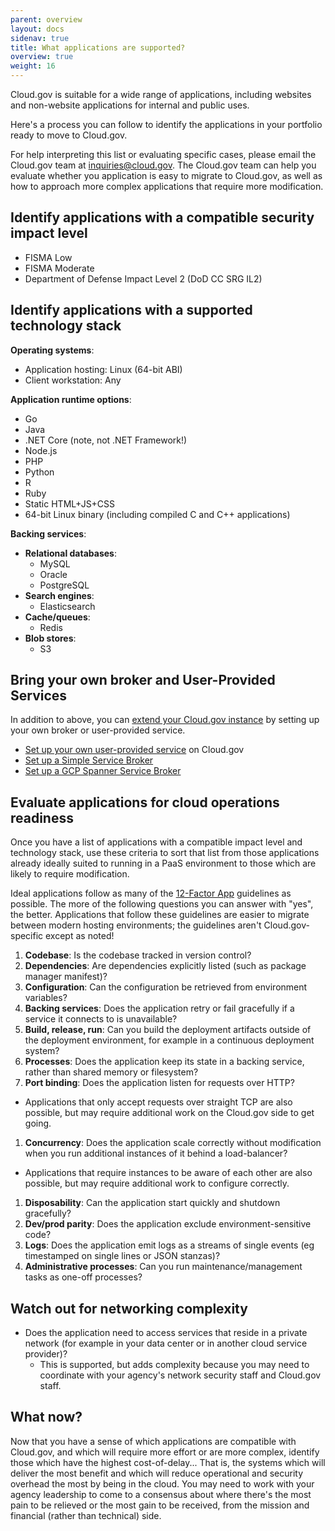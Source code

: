 ```yaml
---
parent: overview
layout: docs
sidenav: true
title: What applications are supported?
overview: true
weight: 16
---
```


Cloud.gov is suitable for a wide range of applications, including websites and non-website applications for internal and public uses.

Here's a process you can follow to identify the applications in your portfolio ready to move to Cloud.gov.
<!--more-->

For help interpreting this list or evaluating specific cases, please email the Cloud.gov team at [inquiries@cloud.gov](mailto:inquiries@cloud.gov). The Cloud.gov team can help you evaluate whether you application is easy to migrate to Cloud.gov, as well as how to approach more complex applications that require more modification. 

## Identify applications with a compatible security impact level
- FISMA Low
- FISMA Moderate
- Department of Defense Impact Level 2 (DoD CC SRG IL2)
<!-- The abbreviation used in the line above is intended to make this page easier for search engines to find. --> 

## Identify applications with a supported technology stack

**Operating systems**: 

- Application hosting: Linux (64-bit ABI)
- Client workstation: Any

**Application runtime options**:

- Go
- Java
- .NET Core (note, not .NET Framework!)
- Node.js
- PHP
- Python
- R
- Ruby
- Static HTML+JS+CSS
- 64-bit Linux binary (including compiled C and C++ applications)

**Backing services**:

- **Relational databases**:
  - MySQL
  - Oracle
  - PostgreSQL
- **Search engines**:
  - Elasticsearch
- **Cache/queues**:
  - Redis
- **Blob stores**:
  - S3

## Bring your own broker and User-Provided Services
In addition to above, you can [extend your Cloud.gov instance](https://cloud.gov/docs/services/intro/) by setting up your own broker or user-provided service. 
* [Set up your own user-provided service](https://cloud.gov/docs/services/intro/#setting-up-user-provided-service-instances) on Cloud.gov
* [Set up a Simple Service Broker](https://github.com/cloud-gov/cf-byo-broker/tree/master/simple-service-broker)
* [Set up a GCP Spanner Service Broker](https://github.com/cloud-gov/cf-byo-broker/tree/master/gcp-service-broker)

## Evaluate applications for cloud operations readiness
Once you have a list of applications with a compatible impact level and technology stack, use these criteria to sort that list from those applications already ideally suited to running in a PaaS environment to those which are likely to require modification.

Ideal applications follow as many of the [12-Factor App](https://12factor.net/) guidelines as possible. The more of the following questions you can answer with "yes", the better. Applications that follow these guidelines are easier to migrate between modern hosting environments; the guidelines aren't Cloud.gov-specific except as noted!

1. **Codebase**: Is the codebase tracked in version control?
1. **Dependencies**: Are dependencies explicitly listed (such as package manager manifest)?
1. **Configuration**: Can the configuration be retrieved from environment variables?
1. **Backing services**: Does the application retry or fail gracefully if a service it connects to is unavailable?
1. **Build, release, run**: Can you build the deployment artifacts outside of the deployment environment, for example in a continuous deployment system?
1. **Processes**: Does the application keep its state in a backing service, rather than shared memory or filesystem?
1. **Port binding**: Does the application listen for requests over HTTP?
  - Applications that only accept requests over straight TCP are also possible, but may require additional work on the Cloud.gov side to get going.
1. **Concurrency**: Does the application scale correctly without modification when you run additional instances of it behind a load-balancer?
  - Applications that require instances to be aware of each other are also possible, but may require additional work to configure correctly.
1. **Disposability**: Can the application start quickly and shutdown gracefully?
1. **Dev/prod parity**: Does the application exclude environment-sensitive code?
1. **Logs**: Does the application emit logs as a streams of single events (eg timestamped on single lines or JSON stanzas)?
1. **Administrative processes**: Can you run maintenance/management tasks as one-off processes?

## Watch out for networking complexity

- Does the application need to access services that reside in a private network (for example in your data center or in another cloud service provider)?
    - This is supported, but adds complexity because you may need to coordinate with your agency's network security staff and Cloud.gov staff.

## What now?
Now that you have a sense of which applications are compatible with Cloud.gov, and which will require more effort or are more complex, identify those which have the highest cost-of-delay... That is, the systems which will deliver the most benefit and which will reduce operational and security overhead the most by being in the cloud. You may need to work with your agency leadership to come to a consensus about where there's the most pain to be relieved or the most gain to be received, from the mission and financial (rather than technical) side.
